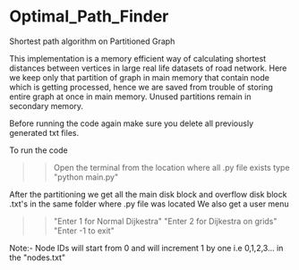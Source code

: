 # Optimal_Path_Finder
Shortest path algorithm on Partitioned Graph 

This implementation is a memory efficient way of calculating shortest distances between vertices in large real life datasets 
  of road network. Here we keep only that partition of graph in main memory that contain node which is getting processed, hence we 
  are saved from trouble of storing entire graph at once in main memory. Unused partitions remain in secondary memory.

Before running the code again make sure you delete all previously generated txt files. 

To run the code
>> Open the terminal from the location where all .py file exists
>> type "python main.py"

After the partitioning we get all the main disk block and overflow disk block .txt's in the same folder where .py file was located
We also get a user menu
>>"Enter 1 for Normal Dijkestra"
>>"Enter 2 for Dijkestra on grids"
>>"Enter -1 to exit"

Note:- Node IDs will start from 0 and will increment 1 by one i.e 0,1,2,3... in the "nodes.txt"

